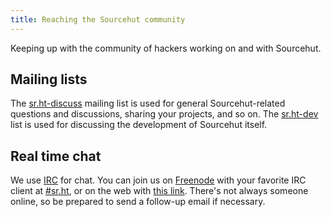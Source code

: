 ```yaml
---
title: Reaching the Sourcehut community
---
```


Keeping up with the community of hackers working on and with Sourcehut.

## Mailing lists

The [sr.ht-discuss](https://lists.sr.ht/~sircmpwn/sr.ht-discuss) mailing list is
used for general Sourcehut-related questions and discussions, sharing your
projects, and so on. The [sr.ht-dev](https://lists.sr.ht/~sircmpwn/sr.ht-dev)
list is used for discussing the development of Sourcehut itself.

## Real time chat

We use [IRC](https://en.wikipedia.org/wiki/IRC) for chat. You can join us on
[Freenode](https://freenode.net/) with your favorite IRC client at
[#sr.ht](irc://irc.freenode.net/#sr.ht), or on the web with [this
link](http://webchat.freenode.net/?channels=%23sr.ht&uio=d4). There's not
always someone online, so be prepared to send a follow-up email if necessary.
